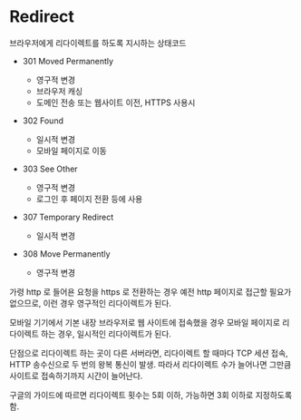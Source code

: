 # Redirect

브라우저에게 리다이렉트를 하도록 지시하는 상태코드
- 301 Moved Permanently
  - 영구적 변경
  - 브라우저 캐싱
  - 도메인 전송 또는 웹사이트 이전, HTTPS 사용시

- 302 Found
  - 일시적 변경
  - 모바일 페이지로 이동

- 303 See Other
  - 영구적 변경
  - 로그인 후 페이지 전환 등에 사용

- 307 Temporary Redirect
  - 일시적 변경

- 308 Move Permanently
  - 영구적 변경

가령 http 로 들어욘 요청을 https 로 전환하는 경우 예전 http 페이지로 접근할 필요가 없으므로, 이런 경우 영구적인 리다이렉트가 된다.

모바일 기기에서 기본 내장 브라우저로 웹 사이트에 접속했을 경우 모바일 페이지로 리다이렉트 하는 경우, 일시적인 리다이렉트가 된다.

단점으로 리다이렉트 하는 곳이 다른 서버라면, 리다이렉트 할 때마다 TCP 세션 접속, HTTP 송수신으로 두 번의 왕복 통신이 발생. 따라서 리다이렉트 수가 늘어나면 그만큼 사이트로 접속하기까지 시간이 늘어난다.

구글의 가이드에 따르면 리다이렉트 횟수는 5회 이하, 가능하면 3회 이하로 지정하도록 함.
